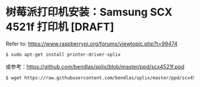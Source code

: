 # 树莓派打印机安装：Samsung SCX 4521f 打印机 [DRAFT]

Refer to: https://www.raspberrypi.org/forums/viewtopic.php?t=99474

```sh
$ sudo apt-get install printer-driver-splix
```

或参考：https://github.com/bendlas/splix/blob/master/ppd/scx4521f.ppd
```sh
$ wget https://raw.githubusercontent.com/bendlas/splix/master/ppd/scx4521f.ppd
```

